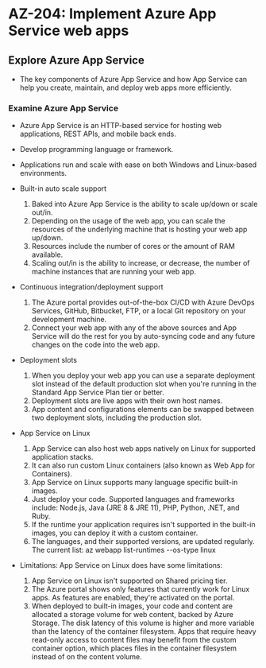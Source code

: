 # AZ-204: Implement Azure App Service web apps

## Explore Azure App Service
* The key components of Azure App Service and how App Service can help you create, maintain, and deploy web apps more efficiently.

### Examine Azure App Service
* Azure App Service is an HTTP-based service for hosting web applications, REST APIs, and mobile back ends. 
* Develop programming language or framework. 
* Applications run and scale with ease on both Windows and Linux-based environments.

* Built-in auto scale support
  1. Baked into Azure App Service is the ability to scale up/down or scale out/in. 
  1. Depending on the usage of the web app, you can scale the resources of the underlying machine that is hosting your web app up/down. 
  1. Resources include the number of cores or the amount of RAM available. 
  1. Scaling out/in is the ability to increase, or decrease, the number of machine instances that are running your web app.

* Continuous integration/deployment support
  1. The Azure portal provides out-of-the-box CI/CD with Azure DevOps Services, GitHub, Bitbucket, FTP, or a local Git repository on your development machine. 
  1. Connect your web app with any of the above sources and App Service will do the rest for you by auto-syncing code and any future changes on the code into the web app.

* Deployment slots
  1. When you deploy your web app you can use a separate deployment slot instead of the default production slot when you're running in the Standard App Service Plan tier or better. 
  1. Deployment slots are live apps with their own host names. 
  1. App content and configurations elements can be swapped between two deployment slots, including the production slot.

* App Service on Linux
  1. App Service can also host web apps natively on Linux for supported application stacks. 
  1. It can also run custom Linux containers (also known as Web App for Containers). 
  1. App Service on Linux supports many language specific built-in images. 
  1. Just deploy your code. Supported languages and frameworks include: Node.js, Java (JRE 8 & JRE 11), PHP, Python, .NET, and Ruby. 
  1. If the runtime your application requires isn't supported in the built-in images, you can deploy it with a custom container.
  1. The languages, and their supported versions, are updated regularly.  The current list: az webapp list-runtimes --os-type linux

* Limitations: App Service on Linux does have some limitations:
  1. App Service on Linux isn't supported on Shared pricing tier.
  1. The Azure portal shows only features that currently work for Linux apps. As features are enabled, they're activated on the portal.
  1. When deployed to built-in images, your code and content are allocated a storage volume for web content, backed by Azure Storage. The disk latency of this volume is higher and more variable than the latency of the container filesystem. Apps that require heavy read-only access to content files may benefit from the custom container option, which places files in the container filesystem instead of on the content volume.

